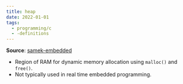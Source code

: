 ```yaml
---
title: heap
date: 2022-01-01
tags:
  - programming/c
  - -definitions
---
```


**Source**: [samek-embedded](bibliography/samek-embedded.md)

* Region of RAM for dynamic memory allocation using `malloc()` and `free()`.
* Not typically used in real time embedded programming.
